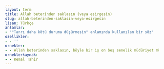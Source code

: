 ```yaml
---
layout: term
title: Allah beterinden saklasın (veya esirgesin)
slug: allah-beterinden-saklasin-veya-esirgesin
lisan: Türkçe
anlamlar:
- '"Tanrı daha kötü duruma düşürmesin" anlamında kullanılan bir söz'
ozellikler:
- - ''
ornekler:
- - Allah beterinden saklasın, böyle bir iş on beş senelik müdüriyet müddetince hiç başına gelmemişti.
orneklerkaynak:
- - Kemal Tahir
---
```

